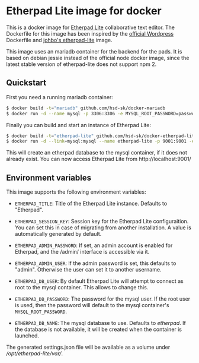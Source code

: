 # Etherpad Lite image for docker

This is a docker image for [Etherpad Lite](http://etherpad.org/) collaborative
text editor. The Dockerfile for this image has been inspired by the
[official Wordpress](https://registry.hub.docker.com/_/wordpress/) Dockerfile and
[johbo's etherpad-lite](https://registry.hub.docker.com/u/johbo/etherpad-lite/)
image.

This image uses an mariadb container for the backend for the pads. It is based
on debian jessie instead of the official node docker image, since the latest
stable version of etherpad-lite does not support npm 2.

## Quickstart

First you need a running mariadb container:

```bash
$ docker build -t="mariadb" github.com/hsd-sk/docker-mariadb
$ docker run -d --name mysql -p 3306:3306 -e MYSQL_ROOT_PASSWORD=password mariadb
```

Finally you can build and start an instance of Etherpad Lite:

```bash
$ docker build -t="etherpad-lite" github.com/hsd-sk/docker-etherpad-lite
$ docker run -d --link=mysql:mysql --name etherpad-lite -p 9001:9001 -e MYSQL_ROOT_PASSWORD=password etherpad-lite
```

This will create an etherpad database to the mysql container, if it does not
already exist. You can now access Etherpad Lite from http://localhost:9001/

## Environment variables

This image supports the following environment variables:

* `ETHERPAD_TITLE`: Title of the Etherpad Lite instance. Defaults to "Etherpad".
* `ETHERPAD_SESSION_KEY`: Session key for the Etherpad Lite configuraition. You
can set this in case of migrating from another installation. A value is
automatically generated by default.

* `ETHERPAD_ADMIN_PASSWORD`: If set, an admin account is enabled for Etherpad,
and the /admin/ interface is accessible via it.
* `ETHERPAD_ADMIN_USER`: If the admin password is set, this defaults to "admin".
Otherwise the user can set it to another username.

* `ETHERPAD_DB_USER`: By default Etherpad Lite will attempt to connect as root
to the mysql container. This allows to change this.
* `ETHERPAD_DB_PASSWORD`: The password for the mysql user. If the root user is
used, then the password will default to the mysql container's
`MYSQL_ROOT_PASSWORD`.
* `ETHERPAD_DB_NAME`: The mysql database to use. Defaults to *etherpad*. If the
database is not available, it will be created when the container is launched.

The generated settings.json file will be available as a volume under
*/opt/etherpad-lite/var/*.
